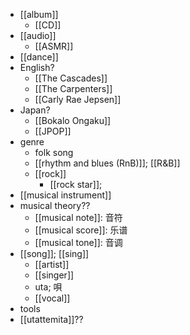- [[album]]
    - [[CD]]
- [[audio]]
    - [[ASMR]]
- [[dance]]
- English?
    - [[The Cascades]]
    - [[The Carpenters]]
    - [[Carly Rae Jepsen]]
- Japan?
    - [[Bokalo Ongaku]]
    - [[JPOP]]
- genre
    - folk song
    - [[rhythm and blues (RnB)]]; [[R&B]]
    - [[rock]]
        - [[rock star]];
- [[musical instrument]]
- musical theory??
    - [[musical note]]: 音符
    - [[musical score]]: 乐谱
    - [[musical tone]]: 音调
- [[song]]; [[sing]]
    - [[artist]]
    - [[singer]]
    - uta; 唄
    - [[vocal]]
- tools
- [[utattemita]]??
